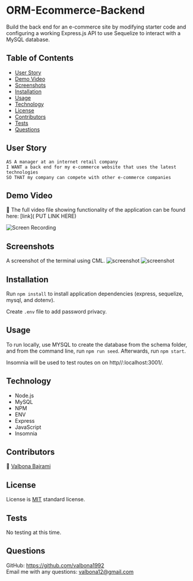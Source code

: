 # ORM-Ecommerce-Backend

Build the back end for an e-commerce site by modifying starter code and configuring a working Express.js API to use Sequelize to interact with a MySQL database.
## Table of Contents 
  
  * [User Story](#userstory)
  * [Demo Video](#demovideo)
  * [Screenshots](#screenshots)
  * [Installation](#installation)
  * [Usage](#usage)
  * [Technology](#technology)
  * [License](#license)
  * [Contributors](#contributors)
  * [Tests](#tests)
  * [Questions](#questions)

## User Story

```
AS A manager at an internet retail company
I WANT a back end for my e-commerce website that uses the latest technologies
SO THAT my company can compete with other e-commerce companies
```
## Demo Video 

🎥 The full video file showing functionality of the application can be found here: [link]( PUT LINK HERE) <br/>

![Screen Recording](images/demo.gif)

## Screenshots 
A screenshot of the terminal using CML. 
<img src="images/terminal1.png" alt="screenshot" />
<img src="images/terminal2.png" alt="screenshot" />

## Installation
Run `npm install` to install application dependencies (express, sequelize, mysql, and dotenv).

Create `.env` file to add password privacy. 
## Usage
To run locally, use MYSQL to create the database from the schema folder, and from the command line, run `npm run seed`. Afterwards, run `npm start`. 

Insomnia will be used to test routes on on http//:localhost:3001/.

## Technology
- Node.js
- MySQL
- NPM 
- ENV
- Express
- JavaScript 
- Insomnia 


## Contributors
:woman_with_headscarf: [Valbona Bajrami](https://github.com/valbona1992)
  
## License
License is [MIT](https://opensource.org/licenses/MIT) standard license.

## Tests
No testing at this time.

## Questions
GitHub: https://github.com/valbona1992  <br/>
Email me with any questions: valbona12@gmail.com 